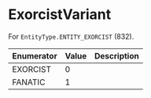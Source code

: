 # ExorcistVariant

For `EntityType.ENTITY_EXORCIST` (832). 

| Enumerator | Value | Description |
| - | - | - |
| EXORCIST | 0 |  |
| FANATIC | 1 |  |
